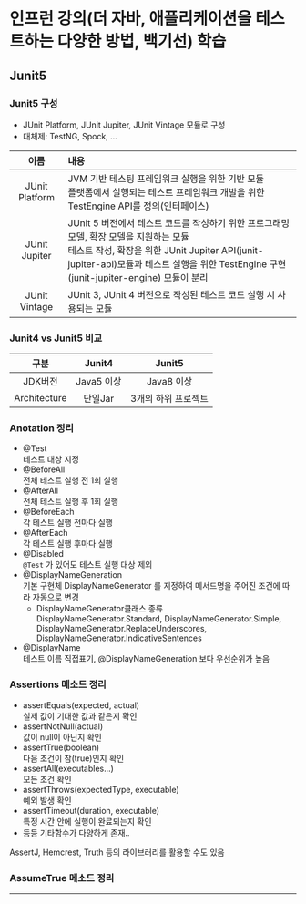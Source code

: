 # 인프런 강의(더 자바, 애플리케이션을 테스트하는 다양한 방법, 백기선) 학습
## Junit5

### Junit5 구성
- JUnit Platform, JUnit Jupiter, JUnit Vintage 모듈로 구성
- 대체제: TestNG, Spock, ...

|       이름        | 내용                                                                                           |
|:---------------:|:---------------------------------------------------------------------------------------------|
| JUnit Platform  | JVM 기반 테스팅 프레임워크 실행을 위한 기반 모듈<br/>플랫폼에서 실행되는 테스트 프레임워크 개발을 위한 TestEngine API를 정의(인터페이스)<br> |
|  JUnit Jupiter  | JUnit 5 버전에서 테스트 코드를 작성하기 위한 프로그래밍 모델, 확장 모델을 지원하는 모듈<br>테스트 작성, 확장을 위한 JUnit Jupiter API(junit-jupiter-api)모듈과 테스트 실행을 위한 TestEngine 구현(junit-jupiter-engine) 모듈이 분리                                                                                         |
|  JUnit Vintage  | JUnit 3, JUnit 4 버전으로 작성된 테스트 코드 실행 시 사용되는 모듈                                                |

### Junit4 vs Junit5 비교
|       구분       |  Junit4  |   Junit5    |
|:--------------:|:--------:|:-----------:|
|     JDK버전      | Java5 이상 |  Java8 이상   |
|  Architecture  |  단일Jar   | 3개의 하위 프로젝트 |

### Anotation 정리
- @Test <br>
테스트 대상 지정
- @BeforeAll <br>
전체 테스트 실행 전 1회 실행
- @AfterAll <br>
전체 테스트 실행 후 1회 실행
- @BeforeEach <br>
각 테스트 실행 전마다 실행
- @AfterEach <br>
각 테스트 실행 후마다 실행
- @Disabled <br>
`@Test` 가 있어도 테스트 실행 대상 제외
- @DisplayNameGeneration <br>
기본 구현체 DisplayNameGenerator 를 지정하여 메서드명을 주어진 조건에 따라 자동으로 변경
  - DisplayNameGenerator클래스 종류<br>
  DisplayNameGenerator.Standard, DisplayNameGenerator.Simple, DisplayNameGenerator.ReplaceUnderscores, DisplayNameGenerator.IndicativeSentences
- @DisplayName <br>
테스트 이름 직접표기, @DisplayNameGeneration 보다 우선순위가 높음

### Assertions 메소드 정리
- assertEquals(expected, actual) <br>
실제 값이 기대한 값과 같은지 확인
- assertNotNull(actual) <br>
값이 null이 아닌지 확인
- assertTrue(boolean) <br>
다음 조건이 참(true)인지 확인
- assertAll(executables...) <br>
모든 조건 확인
- assertThrows(expectedType, executable) <br>
예외 발생 확인
- assertTimeout(duration, executable) <br>
특정 시간 안에 실행이 완료되는지 확인
- 등등 기타함수가 다양하게 존재..

AssertJ, Hemcrest, Truth 등의 라이브러리를 활용할 수도 있음

### AssumeTrue 메소드 정리


------------
